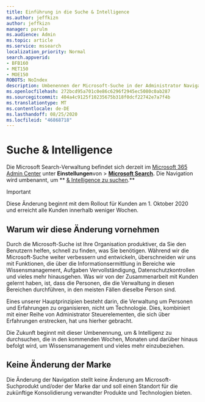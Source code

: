 ```yaml
---
title: Einführung in die Suche & Intelligence
ms.author: jeffkizn
author: jeffkizn
manager: parulm
ms.audience: Admin
ms.topic: article
ms.service: mssearch
localization_priority: Normal
search.appverid:
- BFB160
- MET150
- MOE150
ROBOTS: NoIndex
description: Umbenennen der Microsoft-Suche in der Administrator Navigation zum Durchsuchen & Intelligence
ms.openlocfilehash: 272bcd95a701c0e86c6296f2945ec5080c0ab287
ms.sourcegitcommit: 404a4c9125f10235675b318f0dcf22742e7a7f4b
ms.translationtype: MT
ms.contentlocale: de-DE
ms.lasthandoff: 08/25/2020
ms.locfileid: "46868718"
---
```

# <a name="search--intelligence"></a>Suche & Intelligence

Die Microsoft Search-Verwaltung befindet sich derzeit im [Microsoft 365 Admin Center](https://admin.microsoft.com) unter **Einstellungen**von  >  **[Microsoft Search](https://admin.microsoft.com/Adminportal/Home#/MicrosoftSearch).** Die Navigation wird umbenannt, um ** [& Intelligence zu suchen](https://admin.microsoft.com/Adminportal/Home#/MicrosoftSearch).**

> [!Important]
> Diese Änderung beginnt mit dem Rollout für Kunden am 1. Oktober 2020 und erreicht alle Kunden innerhalb weniger Wochen.

## <a name="why-we-are-making-this-change"></a>Warum wir diese Änderung vornehmen

Durch die Microsoft-Suche ist Ihre Organisation produktiver, da Sie den Benutzern helfen, schnell zu finden, was Sie benötigen. Während wir die Microsoft-Suche weiter verbessern und entwickeln, überschneiden wir uns mit Funktionen, die über die Informationsermittlung in Bereiche wie Wissensmanagement, Aufgaben Vervollständigung, Datenschutzkontrollen und vieles mehr hinausgehen.
Was wir von der Zusammenarbeit mit Kunden gelernt haben, ist, dass die Personen, die die Verwaltung in diesen Bereichen durchführen, in den meisten Fällen dieselbe Person sind.

Eines unserer Hauptprinzipien besteht darin, die Verwaltung um Personen und Erfahrungen zu organisieren, nicht um Technologie. Dies, kombiniert mit einer Reihe von Administrator Steuerelementen, die sich über Erfahrungen erstrecken, hat uns hierher gebracht.

Die Zukunft beginnt mit dieser Umbenennung, um & Intelligenz zu durchsuchen, die in den kommenden Wochen, Monaten und darüber hinaus befolgt wird, um Wissensmanagement und vieles mehr einzubeziehen.

## <a name="no-change-in-the-brand"></a>Keine Änderung der Marke

Die Änderung der Navigation stellt keine Änderung am Microsoft-Suchprodukt und/oder der Marke dar und soll einen Standort für die zukünftige Konsolidierung verwandter Produkte und Technologien bieten.
